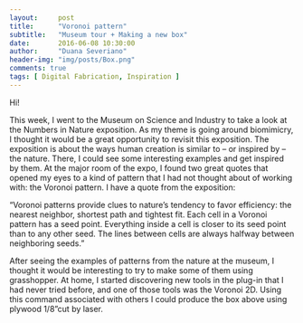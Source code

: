 ```yaml
---
layout:     post
title:      "Voronoi pattern"
subtitle:   "Museum tour + Making a new box"
date:       2016-06-08 10:30:00
author:     "Duana Severiano"
header-img: "img/posts/Box.png"
comments: true
tags: [ Digital Fabrication, Inspiration ]
---
```


Hi!

This week, I went to the Museum on Science and Industry to take a look at the Numbers in Nature exposition. As my theme is going around biomimicry, I thought it would be a great opportunity to revisit this exposition. The exposition is about the ways human creation is similar to – or inspired by – the nature. There, I could see some interesting examples and get inspired by them. At the major room of the expo, I found two great quotes that opened my eyes to a kind of pattern that I had not thought about of working with: the Voronoi pattern. I have a quote from the exposition:

“Voronoi patterns provide clues to nature’s tendency to favor efficiency: the nearest neighbor, shortest path and tightest fit. Each cell in a Voronoi pattern has a seed point. Everything inside a cell is closer to its seed point than to any other seed. The lines between cells are always halfway between neighboring seeds.”

After seeing the examples of patterns from the nature at the museum, I thought it would be interesting to try to make some of them using grasshopper. At home, I started discovering new tools in the plug-in that I had never tried before, and one of those tools was the Voronoi 2D. Using this command associated with others I could produce the box above using plywood 1/8”cut by laser.

